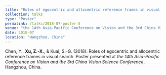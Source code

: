 ```yaml
---
title: "Roles of egocentric and allocentric reference frames in visual search."
collection: talks
type: "Poster"
permalink: /talks/2018-07-poster-5
venue: "the 14th Asia-Pacific Conference on Vision and the 3rd China Vision Science Conference"
date: 2018-07
location: "Hangzhou, China"
---
```


Chen, Y., **Xu, Z.-X.**, & Kuai, S.-G. (2018). Roles of egocentric and allocentric reference frames in visual search. Poster presented at *the 14th Asia-Pacific Conference on Vision and the 3rd China Vision Science Conference*, Hangzhou, China. 
